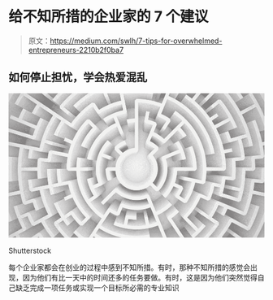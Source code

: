 # 给不知所措的企业家的 7 个建议

> 原文：<https://medium.com/swlh/7-tips-for-overwhelmed-entrepreneurs-2210b2f0ba7>

## 如何停止担忧，学会热爱混乱

![](img/001d08ea4e4f80e0d5ef73f2c82f946e.png)

Shutterstock

每个企业家都会在创业的过程中感到不知所措。有时，那种不知所措的感觉会出现，因为他们有比一天中的时间还多的任务要做。有时，这是因为他们突然觉得自己缺乏完成一项任务或实现一个目标所必需的专业知识